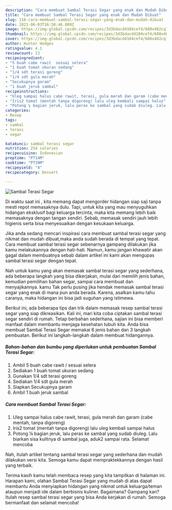 ```yaml
---
description: "Cara membuat Sambal Terasi Segar yang enak dan Mudah Dibuat"
title: "Cara membuat Sambal Terasi Segar yang enak dan Mudah Dibuat"
slug: 116-cara-membuat-sambal-terasi-segar-yang-enak-dan-mudah-dibuat
date: 2021-06-03T16:50:46.089Z
image: https://img-global.cpcdn.com/recipes/3d3bdacd4104cef4/680x482cq70/sambal-terasi-segar-foto-resep-utama.jpg
thumbnail: https://img-global.cpcdn.com/recipes/3d3bdacd4104cef4/680x482cq70/sambal-terasi-segar-foto-resep-utama.jpg
cover: https://img-global.cpcdn.com/recipes/3d3bdacd4104cef4/680x482cq70/sambal-terasi-segar-foto-resep-utama.jpg
author: Hunter Hodges
ratingvalue: 4.1
reviewcount: 13
recipeingredient:
- "5 buah cabe rawit  sesuai selera"
- "1 buah tomat ukuran sedang"
- "1/4 sdt terasi goreng"
- "1/4 sdt gula merah"
- "Secukupnya garam"
- "1 buah jeruk sambal"
recipeinstructions:
- "Uleg sampai halus cabe rawit, terasi, gula merah dan garam (cabe mentah, tanpa digoreng)"
- "Iris2 tomat (mentah tanpa digoreng) lalu uleg kembali sampai halus"
- "Potong ¼ bagian jeruk, lalu peras ke sambal yang sudab diuleg. Lalu biarkan sisa kulitnya di sambal juga, aduk2 sampai rata. Selamat mencoba"
categories:
- Resep
tags:
- sambal
- terasi
- segar

katakunci: sambal terasi segar 
nutrition: 254 calories
recipecuisine: Indonesian
preptime: "PT14M"
cooktime: "PT39M"
recipeyield: "4"
recipecategory: Dessert

---
```



![Sambal Terasi Segar](https://img-global.cpcdn.com/recipes/3d3bdacd4104cef4/680x482cq70/sambal-terasi-segar-foto-resep-utama.jpg)

Di waktu  saat ini , kita memang dapat mengorder hidangan siap saji tanpa mesti repot memasaknya dulu. Tapi, untuk kita yang mau menyuguhkan hidangan eksklusif bagi keluarga tercinta, maka kita memang lebih baik memasaknya dengan tangan sendiri. Sebab, memasak sendiri jauh lebih higienis serta bisa menyesuaikan dengan kesukaan keluarga.

Jika anda sedang mencari inspirasi cara membuat sambal terasi segar yang nikmat dan mudah dibuat,maka anda sudah berada di tempat yang tepat. Cara membuat sambal terasi segar  sebenarnya gampang dilakukan jika kamu melakukannya dengan hati-hati. Namun, kamu jangan khawatir akan gagal dalam membuatnya 
sebab dalam artikel ini kami akan mengupas sambal terasi segar dengan tepat.  



Nah untuk kamu yang akan memasak sambal terasi segar yang sederhana, ada beberapa langkah yang bisa dikerjakan, mulai dari memilih jenis bahan, kemudian pemilihan bahan segar, sampai cara membuat dan menyajikannya. kamu Tak perlu pusing jika hendak memasak sambal terasi segar yang enak di mana pun anda berada. Karena, asalkan kamu  tahu caranya, maka hidangan ini bisa jadi suguhan yang istimewa.

Berikut ini, ada beberapa tips dan trik dalam memasak resep sambal terasi segar yang siap dikreasikan. Kali ini, mari kita coba ciptakan sambal terasi segar sendiri di rumah. Tetap berbahan sederhana, sajian ini bisa memberi manfaat dalam membantu menjaga kesehatan tubuh kita. Anda bisa membuat Sambal Terasi Segar memakai 6 jenis bahan dan 3 langkah pembuatan. Berikut ini langkah-langkah dalam membuat hidangannya.

<!--inarticleads1-->

##### Bahan-bahan dan bumbu yang diperlukan untuk pembuatan Sambal Terasi Segar:

1. Ambil 5 buah cabe rawit / sesuai selera
1. Sediakan 1 buah tomat ukuran sedang
1. Gunakan 1/4 sdt terasi goreng
1. Sediakan 1/4 sdt gula merah
1. Siapkan Secukupnya garam
1. Ambil 1 buah jeruk sambal




<!--inarticleads2-->

##### Cara membuat Sambal Terasi Segar:

1. Uleg sampai halus cabe rawit, terasi, gula merah dan garam (cabe mentah, tanpa digoreng)
1. Iris2 tomat (mentah tanpa digoreng) lalu uleg kembali sampai halus
1. Potong ¼ bagian jeruk, lalu peras ke sambal yang sudab diuleg. Lalu biarkan sisa kulitnya di sambal juga, aduk2 sampai rata. Selamat mencoba




Nah, itulah artikel tentang  sambal terasi segar  yang sederhana dan mudah dilakukan versi kita. Semoga kamu dapat mempraktekkannya dengan hasil yang terbaik. 

Terima kasih kamu telah membaca resep yang kita tampilkan di halaman ini. Harapan kami, olahan  Sambal Terasi Segar yang mudah di atas dapat membantu Anda menyiapkan hidangan yang nikmat untuk keluarga/teman ataupun menjadi ide dalam berbisnis kuliner. Bagaimana? Gampang kan? Itulah resep sambal terasi segar yang bisa Anda kerjakan di rumah. Semoga bermanfaat dan selamat mencoba!

